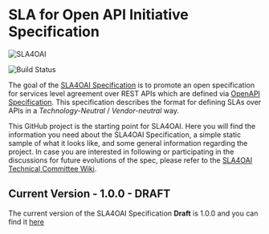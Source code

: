 # SLA for Open API Initiative Specification

![SLA4OAI](https://github.com/isa-group/SLA4OAI-Specification/raw/main/media/SLA4OAI.png)

![Build Status](https://github.com/isa-group/SLA4OAI-Specification/workflows/validate-markdown/badge.svg)

The goal of the [SLA4OAI Specification](versions/1.0.0-Draft.md) is to promote an open specification for
services level agreement over REST APIs which are defined via [OpenAPI Specification](https://github.com/OAI/OpenAPI-Specification).  This specification describes the format for defining SLAs over APIs in a *Technology-Neutral* / *Vendor-neutral* way. 

This GitHub project is the starting point for SLA4OAI. Here you will find the information you need about the SLA4OAI Specification, a simple static sample of what it looks like, and some general information regarding the project. In case you are interested in following or participating in the discussions for future evolutions of the spec, please refer to the [SLA4OAI Technical Committee Wiki](https://github.com/isa-group/SLA4OAI-TC).

## Current Version - 1.0.0 - DRAFT

The current version of the SLA4OAI Specification **Draft** is 1.0.0 and you can find it [here](versions/1.0.0-Draft.md)
